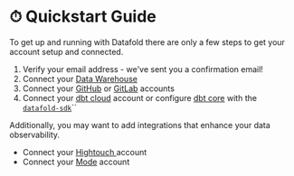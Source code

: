 # ⏱ Quickstart Guide

To get up and running with Datafold there are only a few steps to get your account setup and connected.

1. Verify your email address - we've sent you a confirmation email!
2. Connect your [Data Warehouse](getting-started/data-warehouses/)
3. Connect your [GitHub](integrations/ci/git/github/) or [GitLab](integrations/ci/git/gitlab.md) accounts
4. Connect your [dbt cloud](integrations/ci/dbt-cloud.md) account or configure [dbt core](integrations/ci/dbt-ci/) with the [`datafold-sdk`](integrations/ci/dbt-ci/)``

Additionally, you may want to add integrations that enhance your data observability.&#x20;

* Connect your [Hightouch ](integrations/data-apps/hightouch.md)account
* Connect your [Mode](integrations/data-apps/mode.md) account
